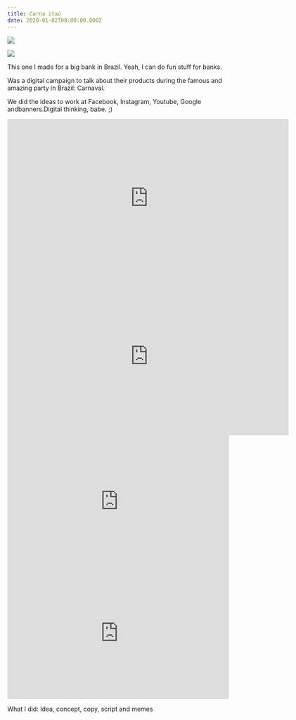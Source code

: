 ```yaml
---
title: Carna itaú
date: 2020-01-02T00:00:00.000Z
---
```

<div class="post-container">

  <div class="img-idea">

![](https://ucarecdn.com/52beb583-a384-4248-b463-2f92912c8032/)

![](https://ucarecdn.com/eb17ebc1-e4e7-4503-83a5-e5e6217f6967/)

  </div>

  <div class="text-idea">
This one I made for a big bank in Brazil. Yeah, I can do fun stuff for banks.

Was a digital campaign to talk about their products during the famous and amazing party in Brazil: Carnaval.

We did the ideas to work at Facebook, Instagram, Youtube, Google andbanners.Digital thinking, babe. ;)

  </div>
</div>

<iframe src="https://player.vimeo.com/video/454143092?title=0&byline=0&portrait=0" frameborder="0" allow="autoplay; fullscreen" allowfullscreen width="640" height="360" frameborder="0" ></iframe>

<iframe src="https://player.vimeo.com/video/423756433?title=0&byline=0&portrait=0" frameborder="0" allow="autoplay; fullscreen" allowfullscreen width="640" height="360"></iframe>

<div class="iframe-row">

<iframe src="https://player.vimeo.com/video/423758645?title=0&byline=0&portrait=0" frameborder="0" allow="autoplay; fullscreen" allowfullscreen width="100%" height="300" frameborder="0"></iframe>

<iframe src="https://player.vimeo.com/video/423757464?title=0&byline=0&portrait=0" frameborder="0" allow="autoplay; fullscreen" allowfullscreen width="100%" height="300" frameborder="0"></iframe>

</div>

What I did: Idea, concept, copy, script and memes